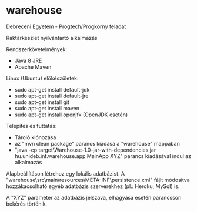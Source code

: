 # warehouse
Debreceni Egyetem - Progtech/Progkorny feladat

Raktárkészlet nyilvántartó alkalmazás

Rendszerkövetelmények: 
 - Java 8 JRE
 - Apache Maven

Linux (Ubuntu) előkészületek:
 - sudo apt-get install default-jdk
 - sudo apt-get install default-jre
 - sudo apt-get install git
 - sudo apt-get install maven
 - sudo apt-get install openjfx (OpenJDK esetén)

Telepítés és futtatás:
 - Tároló klónozása
 - az "mvn clean package" parancs kiadása a "warehouse" mappában
 - "java -cp target\Warehouse-1.0-jar-with-dependencies.jar hu.unideb.inf.warehouse.app.MainApp XYZ" parancs kiadásával indul az alkalmazás

Alapbeállításon létrehoz egy lokális adatbázist. A "warehouse\src\main\resources\META-INF\persistence.xml" fájlt módosítva hozzákacsolható egyéb adatbázis szerverekhez (pl.: Heroku, MySql) is.

A "XYZ" paraméter az adatbázis jelszava, elhagyása esetén parancssori bekérés történik.
